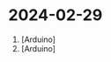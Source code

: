 # 2024-02-29

1. [](https://github.comundefined "") [Arduino]
2. [](https://github.comundefined "Example file to blink the LED on an Arduino") [Arduino]
